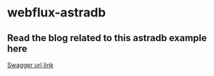 # webflux-astradb
## Read the blog related to this astradb example here

[Swagger url link](https://github.com/uday-utronics)
